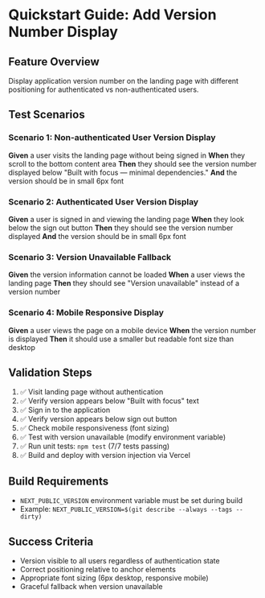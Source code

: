 # Quickstart Guide: Add Version Number Display

## Feature Overview
Display application version number on the landing page with different positioning for authenticated vs non-authenticated users.

## Test Scenarios

### Scenario 1: Non-authenticated User Version Display
**Given** a user visits the landing page without being signed in
**When** they scroll to the bottom content area
**Then** they should see the version number displayed below "Built with focus — minimal dependencies."
**And** the version should be in small 6px font

### Scenario 2: Authenticated User Version Display
**Given** a user is signed in and viewing the landing page
**When** they look below the sign out button
**Then** they should see the version number displayed
**And** the version should be in small 6px font

### Scenario 3: Version Unavailable Fallback
**Given** the version information cannot be loaded
**When** a user views the landing page
**Then** they should see "Version unavailable" instead of a version number

### Scenario 4: Mobile Responsive Display
**Given** a user views the page on a mobile device
**When** the version number is displayed
**Then** it should use a smaller but readable font size than desktop

## Validation Steps
1. ✅ Visit landing page without authentication
2. ✅ Verify version appears below "Built with focus" text
3. ✅ Sign in to the application
4. ✅ Verify version appears below sign out button
5. ✅ Check mobile responsiveness (font sizing)
6. ✅ Test with version unavailable (modify environment variable)
7. ✅ Run unit tests: `npm test` (7/7 tests passing)
8. ✅ Build and deploy with version injection via Vercel

## Build Requirements
- `NEXT_PUBLIC_VERSION` environment variable must be set during build
- Example: `NEXT_PUBLIC_VERSION=$(git describe --always --tags --dirty)`

## Success Criteria
- Version visible to all users regardless of authentication state
- Correct positioning relative to anchor elements
- Appropriate font sizing (6px desktop, responsive mobile)
- Graceful fallback when version unavailable